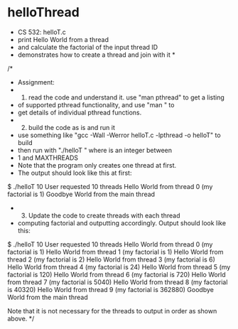 # helloThread

 * CS 532: helloT.c
 * print Hello World from a thread
 * and calculate the factorial of the input thread ID
 * demonstrates how to create a thread and join with it *
 
 
 /*
 * Assignment:
 * 1. read the code and understand it. use "man pthread" to get a listing
 *    of supported pthread functionality, and use "man <pthread func name>" to
 *    get details of individual pthread functions.
 * 2. build the code as is and run it
 *    use something like "gcc -Wall -Werror helloT.c -lpthread -o helloT" to build
 *    then run with "./helloT <numthreads>" where <numthreads> is an integer between
 *    1 and MAXTHREADS
 *    Note that the program only creates one thread at first.
 *    The output should look like this at first:

 $ ./helloT 10
 User requested 10 threads
 Hello World from thread 0 (my factorial is 1)
 Goodbye World from the main thread

 * 3. Update the code to create <numthreads> threads with each thread
 *    computing factorial and outputting accordingly. Output should look like this:

 $ ./helloT 10
 User requested 10 threads
 Hello World from thread 0 (my factorial is 1)
 Hello World from thread 1 (my factorial is 1)
 Hello World from thread 2 (my factorial is 2)
 Hello World from thread 3 (my factorial is 6)
 Hello World from thread 4 (my factorial is 24)
 Hello World from thread 5 (my factorial is 120)
 Hello World from thread 6 (my factorial is 720)
 Hello World from thread 7 (my factorial is 5040)
 Hello World from thread 8 (my factorial is 40320)
 Hello World from thread 9 (my factorial is 362880)
 Goodbye World from the main thread

 Note that it is not necessary for the threads to output in order as shown above.
 */
